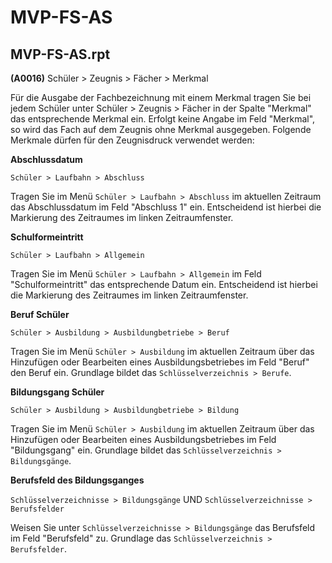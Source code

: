 ﻿# MVP-FS-AS
## MVP-FS-AS.rpt

**(A0016)** Schüler > Zeugnis > Fächer > Merkmal

Für die Ausgabe der Fachbezeichnung mit einem Merkmal tragen Sie bei jedem Schüler unter Schüler > Zeugnis > Fächer in der Spalte "Merkmal" das entsprechende Merkmal ein. Erfolgt keine Angabe im Feld "Merkmal",
so wird das Fach auf dem Zeugnis ohne Merkmal ausgegeben. Folgende Merkmale dürfen für den Zeugnisdruck verwendet werden:

**Abschlussdatum**

`Schüler > Laufbahn > Abschluss`

Tragen Sie im Menü `Schüler > Laufbahn > Abschluss` im aktuellen Zeitraum das Abschlussdatum im Feld "Abschluss 1" ein. Entscheidend ist hierbei die Markierung des Zeitraumes im linken Zeitraumfenster.

**Schulformeintritt**

`Schüler > Laufbahn > Allgemein`

Tragen Sie im Menü `Schüler > Laufbahn > Allgemein` im Feld "Schulformeintritt" das entsprechende Datum ein. Entscheidend ist hierbei die Markierung des Zeitraumes im linken Zeitraumfenster.

**Beruf Schüler**

`Schüler > Ausbildung > Ausbildungbetriebe > Beruf`

Tragen Sie im Menü `Schüler > Ausbildung` im aktuellen Zeitraum über das Hinzufügen oder Bearbeiten eines Ausbildungsbetriebes im Feld "Beruf" den Beruf ein. Grundlage bildet das `Schlüsselverzeichnis > Berufe`. 

**Bildungsgang Schüler**

`Schüler > Ausbildung > Ausbildungbetriebe > Bildung`

Tragen Sie im Menü `Schüler > Ausbildung` im aktuellen Zeitraum über das Hinzufügen oder Bearbeiten eines Ausbildungsbetriebes im Feld "Bildungsgang" ein. Grundlage bildet das `Schlüsselverzeichnis > Bildungsgänge`.

**Berufsfeld des Bildungsganges**

`Schlüsselverzeichnisse > Bildungsgänge` UND `Schlüsselverzeichnisse > Berufsfelder`

Weisen Sie unter  `Schlüsselverzeichnisse > Bildungsgänge` das Berufsfeld im Feld "Berufsfeld" zu. Grundlage das `Schlüsselverzeichnis > Berufsfelder`.